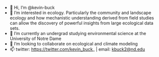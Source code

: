 - 👋 Hi, I’m @kevin-buck
- 👀 I’m interested in ecology. Particularly the community and landscape ecology and how mechanistic understanding derived from field studies can allow the discovery of powerful insights from large ecological data sets.
- 🌱 I’m currently an undergrad studying environmental science at the University of Notre Dame
- 💞️ I’m looking to collaborate on ecological and climate modeling
- 📫 twitter: https://twitter.com/kevin_buck_ | email: kbuck2@nd.edu

<!---
kevin-buck/kevin-buck is a ✨ special ✨ repository because its `README.md` (this file) appears on your GitHub profile.
You can click the Preview link to take a look at your changes.
--->
